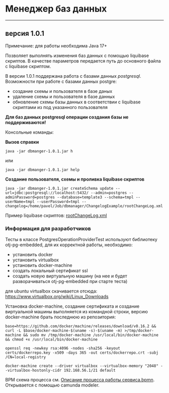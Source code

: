 # Менеджер баз данных

---
## версия 1.0.1
Примечание: для работы необходима Java 17+

Позволяет выполнять изменения баз данных с помощью liquibase скриптов.
В качестве параметров передается путь до основного файла с liquibase скриптом.

В версии 1.0.1 поддержана работа с базами данных *postgresql*.
Возможности при работе с базами данных postgre:
+ создание схемы и пользователя в базе даных
+ удаление схемы и пользователя в базе данных
+ обновление схемы базы данных в соответствии с liquibase скриптами из под указанного пользователя

**Для баз данных postgresql операции создания базы не поддерживаются!**

Консольные команды:

**Вызов справки**

    java -jar dbmanger-1.0.1.jar h
или

    java -jar dbmanger-1.0.1.jar help

**Создание пользователя, схемы и проливка liquibase скриптов**

    java -jar dbmanger-1.0.1.jar createSchema update --url=jdbc:postgresql://localhost:5432/ --admin=postgres --adminPassword=postgres --database=template3 --schema=tmpl --userName=tmpl --userPassword=tmpl --changelog=/home/pavel/Job/dbmanager/ChangelogExample/rootChangeLog.xml

Пример liquibase скриптов:  <a href="/ChangelogExample/rootChangeLog.xml">rootChangeLog.xml</a>

### Информация для разработчиков

Тесты в классе PostgresOperationProviderTest используют библиотеку otj-pg-embedded, для их корректной работы, необходимо:
+ установить docker
+ установить virtualbox
+ установить docker-machine
+ создать локальный сертификат ssl
+ создать новую виртуальную машину (на нее и будет разворачиваться otj-pg-embedded при старте теста)

для ubuntu
virtualbox скачивается отсюда: https://www.virtualbox.org/wiki/Linux_Downloads

Установка docker-machine, создание сертификата и создание виртуальной машины выполняется из командной строки, версию docker-machine брать последнюю из репозитория:

    base=https://github.com/docker/machine/releases/download/v0.16.2 && curl -L $base/docker-machine-$(uname -s)-$(uname -m) >/tmp/docker-machine && sudo mv /tmp/docker-machine /usr/local/bin/docker-machine && chmod +x /usr/local/bin/docker-machine

    openssl req -newkey rsa:4096 -nodes -sha256 -keyout certs/dockerrepo.key -x509 -days 365 -out certs/dockerrepo.crt -subj /CN=local-registry

    docker-machine create --driver virtualbox --virtualbox-memory "2048" --virtualbox-hostonly-cidr 192.168.56.1/21 default

BPM схема процесса см. <a href="/doc/Описание процесса работы сервиса.bpmn">Описание процесса работы сервиса.bpmn</a>.
Открывается с помощью camunda modeler.

